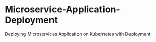 # Microservice-Application-Deployment
Deploying Microservices Application on Kubernetes with Deployment
